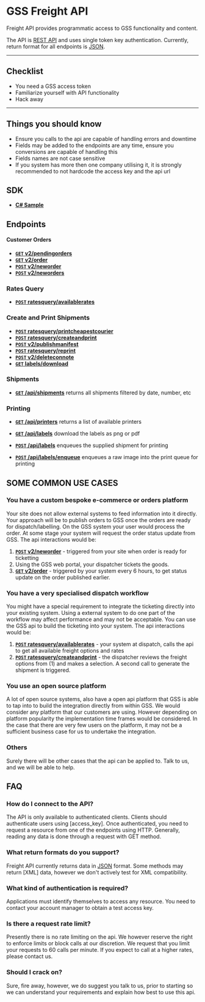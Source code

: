 # GSS Freight API

Freight API provides programmatic access to GSS functionality and content.

The API is [REST API](http:/en.wikipedia.org/wiki/Representational_State_Transfer "RESTful") and uses single token key authentication.
Currently, return format for all endpoints is [JSON](http:/json.org/ "JSON").


***

## Checklist
* You need a GSS access token
* Familiarize yourself with API functionality
* Hack away

***

## Things you should know

* Ensure you calls to the api are capable of handling errors and downtime
* Fields may be added to the endpoints are any time, ensure you conversions are capable of handling this
* Fields names are not case sensitive
* If you system has more then one company utilising it, it is strongly recommended to not hardcode the access key and the api url

## SDK

- **[C# Sample](https://github.com/gosweetspot/freight-api-csharp-sample)**

## Endpoints

#### Customer Orders

- **[<code>GET</code> v2/pendingorders](https://github.com/gosweetspot/freight-api/blob/master/v2/GET_pendingorders.md)**
- **[<code>GET</code> v2/order](https://github.com/gosweetspot/freight-api/blob/master/v2/GET_order.md)**
- **[<code>POST</code> v2/neworder](https://github.com/gosweetspot/freight-api/blob/master/v2/POST_neworder.md)**
- **[<code>POST</code> v2/neworders](https://github.com/gosweetspot/freight-api/blob/master/v2/POST_neworders.md)**

### Rates Query

- **[<code>POST</code> ratesquery/availablerates](https://github.com/gosweetspot/freight-api/blob/master/ratesqueryv1/POST_availablerates.md)**

### Create and Print Shipments

- **[<code>POST</code> ratesquery/printcheapestcourier](https://github.com/gosweetspot/freight-api/blob/master/ratesqueryv1/POST_printcheapestcourier.md)**
- **[<code>POST</code> ratesquery/createandprint](https://github.com/gosweetspot/freight-api/blob/master/ratesqueryv1/POST_createandprint.md)**
- **[<code>POST</code> v2/publishmanifest](https://github.com/gosweetspot/freight-api/blob/master/v2/POST_publishmanifest.md)**
- **[<code>POST</code> ratesquery/reprint](https://github.com/gosweetspot/freight-api/blob/master/ratesqueryv1/POST_reprint.md)**
- **[<code>POST</code> v2/deleteconnote](https://github.com/gosweetspot/freight-api/blob/master/v2/POST_deleteconnote.md)**
- **[<code>GET</code> labels/download](https://github.com/gosweetspot/freight-api/blob/master/labels/GET_download.md)**

### Shipments
- **[<code>GET</code> /api/shipments](https://github.com/gosweetspot/freight-api/blob/master/shipments/get.md)** returns all shipments filtered by date, number, etc

### Printing
- **[<code>GET</code> /api/printers](https://github.com/gosweetspot/freight-api/blob/master/printers/get.md)** returns a list of available printers

- **[<code>GET</code> /api/labels](https://github.com/gosweetspot/freight-api/blob/master/labels/get.md)** download the labels as png or pdf

- **[<code>POST</code> /api/labels](https://github.com/gosweetspot/freight-api/blob/master/labels/post.md)** enqueues the supplied shipment for printing

- **[<code>POST</code> /api/labels/enqueue](https://github.com/gosweetspot/freight-api/blob/master/labels/enqueue.md)** enqueues a raw image into the print queue for printing


## SOME COMMON USE CASES
### You have a custom bespoke e-commerce or orders platform
Your site does not allow external systems to feed information into it directly.
Your approach will be to publish orders to GSS once the orders are ready for dispatch/labelling. On the GSS system your user would process the order.
At some stage your system will request the order status update from GSS.
The api interactions would be:
1. **[<code>POST</code> v2/neworder](https://github.com/gosweetspot/freight-api/blob/master/v2/POST_neworder.md)** - triggered from your site when order is ready for ticketting
2. Using the GSS web portal, your dispatcher tickets the goods.
3. **[<code>GET</code> v2/order](https://github.com/gosweetspot/freight-api/blob/master/v2/GET_order.md)** - triggered by your system every 6 hours, to get status update on the order published earlier.

### You have a very specialised dispatch workflow
You might have a special requirement to integrate the ticketing directly into your existing system.  Using a external system to do one part of the workflow may affect performance and may not be acceptable.  You can use the GSS api to build the ticketing into your system.
The api interactions would be:
1. **[<code>POST</code> ratesquery/availablerates](https://github.com/gosweetspot/freight-api/blob/master/ratesqueryv1/POST_availablerates.md)** - your system at dispatch, calls the api to get all available freight options and rates
2. **[<code>POST</code> ratesquery/createandprint](https://github.com/gosweetspot/freight-api/blob/master/ratesqueryv1/POST_createandprint.md)** - the dispatcher reviews the freight options from (1) and makes a selection. A second call to generate the shipment is triggered.

### You use an open source platform
A lot of open source systems, also have a open api platform that GSS is able to tap into to build the integration directly from within GSS. We would consider any platform that our customers are using.  However depending on platform popularity the implementation time frames would be considered.  In the case that there are very few users on the platform, it may not be a sufficient business case for us to undertake the integration.

### Others
Surely there will be other cases that the api can be applied to.  Talk to us, and we will be able to help.


## FAQ

### How do I connect to the API?
The API is only available to authenticated clients. Clients should authenticate users using [access_key]. Once authenticated, you need to request a resource from one of the endpoints using HTTP. Generally, reading any data is done through a request with GET method.

### What return formats do you support?
Freight API currently returns data in [JSON](http:/json.org/ "JSON") format.  Some methods may return [XML] data, however we don't actively test for XML compatibility.

### What kind of authentication is required?
Applications must identify themselves to access any resource.
You need to contact your account manager to obtain a test access key.

### Is there a request rate limit?
Presently there is no rate limiting on the api. We however reserve the right to enforce limits or block calls at our discretion.  We request that you limit your requests to 60 calls per minute. If you expect to call at a higher rates, please contact us.

### Should I crack on?
Sure, fire away, however, we do suggest you talk to us, prior to starting so we can understand your requirements and explain how best to use this api.
